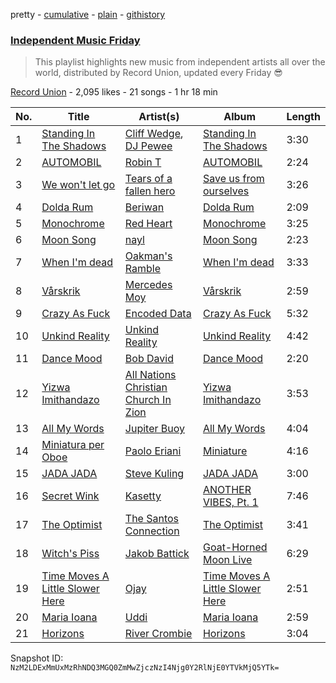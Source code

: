 pretty - [cumulative](/playlists/cumulative/3PF0U9lqNSODHjJq28lmvA.md) - [plain](/playlists/plain/3PF0U9lqNSODHjJq28lmvA) - [githistory](https://github.githistory.xyz/mackorone/spotify-playlist-archive/blob/main/playlists/plain/3PF0U9lqNSODHjJq28lmvA)

### [Independent Music Friday](https://open.spotify.com/playlist/3PF0U9lqNSODHjJq28lmvA)

> This playlist highlights new music from independent artists all over the world, distributed by Record Union, updated every Friday 😎

[Record Union](https://open.spotify.com/user/recordunion) - 2,095 likes - 21 songs - 1 hr 18 min

| No. | Title | Artist(s) | Album | Length |
|---|---|---|---|---|
| 1 | [Standing In The Shadows](https://open.spotify.com/track/4ILE5MgmUrl0IQ0rBDTeMI) | [Cliff Wedge](https://open.spotify.com/artist/2qguL07OSiwQUFvJFA3NBt), [DJ Pewee](https://open.spotify.com/artist/5uPtEPabkoGulfS1oXJQPM) | [Standing In The Shadows](https://open.spotify.com/album/3r7MMf4MjxrEjQkQmdWAK9) | 3:30 |
| 2 | [AUTOMOBIL](https://open.spotify.com/track/3UlvQ6XBs54N6Amp2EfNPq) | [Robin T](https://open.spotify.com/artist/3mrrPjnzhf1YQMfIHARaMx) | [AUTOMOBIL](https://open.spotify.com/album/2KQ7MC9pRD1dcZLQYigpxM) | 2:24 |
| 3 | [We won't let go](https://open.spotify.com/track/1yk2oR3onUj9KP2KQbWCfN) | [Tears of a fallen hero](https://open.spotify.com/artist/5odQiXtPk80QB8WbIHEuGQ) | [Save us from ourselves](https://open.spotify.com/album/2FAerHdfRS0FcRGXV51o2x) | 3:26 |
| 4 | [Dolda Rum](https://open.spotify.com/track/6sPGsNskDveg24vtRVF1CX) | [Beriwan](https://open.spotify.com/artist/0Sfo5QYsJT3GHD6biIaJBh) | [Dolda Rum](https://open.spotify.com/album/3dtDH887aABqAvR1UoDh8I) | 2:09 |
| 5 | [Monochrome](https://open.spotify.com/track/3VSGW16jahiTscjtBkL42Y) | [Red Heart](https://open.spotify.com/artist/3jfjGrdg6pXh059TIUGFFW) | [Monochrome](https://open.spotify.com/album/1y9l5bv9hdox83mlhteCxn) | 3:25 |
| 6 | [Moon Song](https://open.spotify.com/track/3De72B6N2G0kdoqXdLszWB) | [nayl](https://open.spotify.com/artist/7GbWeqkZ1HSS68Tijnp4s7) | [Moon Song](https://open.spotify.com/album/2NIjRZlgzfHBiK9qo5ObA2) | 2:23 |
| 7 | [When I'm dead](https://open.spotify.com/track/5nPs5F5dt5yvSBKS3DFx7d) | [Oakman's Ramble](https://open.spotify.com/artist/15f5r8qhz2bfSrrFCbckli) | [When I'm dead](https://open.spotify.com/album/28oTVwwLd6OPjLWEMX41Gp) | 3:33 |
| 8 | [Vårskrik](https://open.spotify.com/track/0Lg2M9TwXFO2hyJGlNd32C) | [Mercedes Moy](https://open.spotify.com/artist/6EEFsAylqbi74E9zgfr7t9) | [Vårskrik](https://open.spotify.com/album/2jdBSF9sovlOuzQ58Yekfw) | 2:59 |
| 9 | [Crazy As Fuck](https://open.spotify.com/track/3LBmZcTOQTMC4fhxgTfjFE) | [Encoded Data](https://open.spotify.com/artist/1bozxq2U3KEtuM92IPvH8h) | [Crazy As Fuck](https://open.spotify.com/album/4l2co85KF9ra4cJMQPR0E0) | 5:32 |
| 10 | [Unkind Reality](https://open.spotify.com/track/3jaNh8gTv9W1UEaa2sqKgh) | [Unkind Reality](https://open.spotify.com/artist/1g8Qsu8Y6kRreKKnjYUBch) | [Unkind Reality](https://open.spotify.com/album/7xcov6aBJaD1Kx3T0HTqqN) | 4:42 |
| 11 | [Dance Mood](https://open.spotify.com/track/5xYhLoy34aZwtM9nvZOrLh) | [Bob David](https://open.spotify.com/artist/4GDoJnQKwjcdV34IBkKbzN) | [Dance Mood](https://open.spotify.com/album/5mG9pHCORH5u3uphQlPKRD) | 2:20 |
| 12 | [Yizwa Imithandazo](https://open.spotify.com/track/7xDPPqZSDyDhwAS4WjqRAG) | [All Nations Christian Church In Zion](https://open.spotify.com/artist/1XXJQ2n7HKyBZ0TL7t57kw) | [Yizwa Imithandazo](https://open.spotify.com/album/3IEXydhIpE2FBr6OyfLdct) | 3:53 |
| 13 | [All My Words](https://open.spotify.com/track/3fSfmhTtLmvQdbnSZNErRU) | [Jupiter Buoy](https://open.spotify.com/artist/42GCmnQk734uXiccHlfQlm) | [All My Words](https://open.spotify.com/album/09vTDKAM4BULyxev8AwB7F) | 4:04 |
| 14 | [Miniatura per Oboe](https://open.spotify.com/track/51jHQx347dI5ULzGLwnrkN) | [Paolo Eriani](https://open.spotify.com/artist/63d0zfcT7PB007jfH5X96O) | [Miniature](https://open.spotify.com/album/781Dw575z5ZgLMCjdhA0vd) | 4:16 |
| 15 | [JADA JADA](https://open.spotify.com/track/7vfQi2kAPXYEERmGNJHzyd) | [Steve Kuling](https://open.spotify.com/artist/5bUvL6Gqsrjk7puABCbVjk) | [JADA JADA](https://open.spotify.com/album/1r5Slz61zbehvzETYll6yl) | 3:00 |
| 16 | [Secret Wink](https://open.spotify.com/track/6Ox6CImLdirf3Mt7DRYFRq) | [Kasetty](https://open.spotify.com/artist/3d32pzDPYhfm15wUMxnxu9) | [ANOTHER VIBES, Pt\. 1](https://open.spotify.com/album/5HgjHTEqb8ktwZGZrd97cj) | 7:46 |
| 17 | [The Optimist](https://open.spotify.com/track/4u70udH0iqFpNJY8qz67T3) | [The Santos Connection](https://open.spotify.com/artist/2QVZRMNzssOIKKDIlngRyc) | [The Optimist](https://open.spotify.com/album/1eVcOWfMGwsHqINwYnhsRi) | 3:41 |
| 18 | [Witch's Piss](https://open.spotify.com/track/6G9ruIyI9fKIX1C3J0aiA3) | [Jakob Battick](https://open.spotify.com/artist/0SbDgL1fk4WqAFdtkptcYB) | [Goat\-Horned Moon Live](https://open.spotify.com/album/0UCK6NDx7xigKy60oRB2ZC) | 6:29 |
| 19 | [Time Moves A Little Slower Here](https://open.spotify.com/track/4mYnL0miHdI6GQtRssEwpI) | [Ojay](https://open.spotify.com/artist/4Ohu0UoFPZKuy5gIEedZtq) | [Time Moves A Little Slower Here](https://open.spotify.com/album/4chQZxqrztrEHhjhu4qKbA) | 2:51 |
| 20 | [Maria Ioana](https://open.spotify.com/track/0JFP3Heq9YuOG4hX1qOQP8) | [Uddi](https://open.spotify.com/artist/0kTVB7sOMbJRlHprTXc3aI) | [Maria Ioana](https://open.spotify.com/album/0skBqYKKvhrN9Cm7uCMrrl) | 2:59 |
| 21 | [Horizons](https://open.spotify.com/track/70IRazNDubJMh4Zw4JN1AL) | [River Crombie](https://open.spotify.com/artist/6ljktdvg1dws4RtZcJCJ9X) | [Horizons](https://open.spotify.com/album/4zLRBAdrx0RQmLDeCvGYcx) | 3:04 |

Snapshot ID: `NzM2LDExMmUxMzRhNDQ3MGQ0ZmMwZjczNzI4Njg0Y2RlNjE0YTVkMjQ5YTk=`
